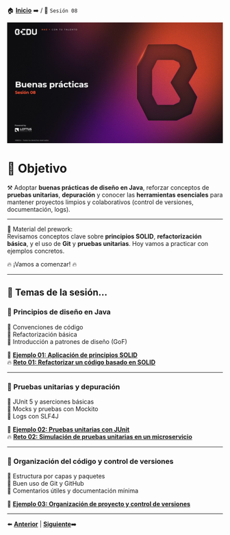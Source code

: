 🏠 [**Inicio**](../Readme.md) ➡️ / 📖 `Sesión 08`

<div align="center">
    <img src="Imagenes/S08.jpg" alt="Sesion_08">
</div>

# 🎯 Objetivo

⚒️ Adoptar **buenas prácticas de diseño en Java**, reforzar conceptos de **pruebas unitarias**, **depuración** y conocer las **herramientas esenciales** para mantener proyectos limpios y colaborativos (control de versiones, documentación, logs).

---

📘 Material del prework:  
Revisamos conceptos clave sobre **principios SOLID**, **refactorización básica**, y el uso de **Git** y **pruebas unitarias**. Hoy vamos a practicar con ejemplos concretos.

🔥 ¡Vamos a comenzar! 🔥

---

## 📂 Temas de la sesión...

### 📖 Principios de diseño en Java

🔹 Convenciones de código  
🔹 Refactorización básica  
🔹 Introducción a patrones de diseño (GoF)

📜 **[Ejemplo 01: Aplicación de principios SOLID](Ejemplo-01/Readme.md)**  
🔥 **[Reto 01: Refactorizar un código basado en SOLID](Reto-01/Readme.md)**  

---

### 📖 Pruebas unitarias y depuración

🔹 JUnit 5 y aserciones básicas  
🔹 Mocks y pruebas con Mockito  
🔹 Logs con SLF4J

📜 **[Ejemplo 02: Pruebas unitarias con JUnit](Ejemplo-02/Readme.md)**  
🔥 **[Reto 02: Simulación de pruebas unitarias en un microservicio](Reto-02/Readme.md)**  

---

### 📖 Organización del código y control de versiones

🔹 Estructura por capas y paquetes  
🔹 Buen uso de Git y GitHub  
🔹 Comentarios útiles y documentación mínima

📜 **[Ejemplo 03: Organización de proyecto y control de versiones](Ejemplo-03/Readme.md)**  

---

⬅️ [**Anterior**](../Sesion-07/Readme.md) | [**Siguiente**](../Readme.md)➡️  